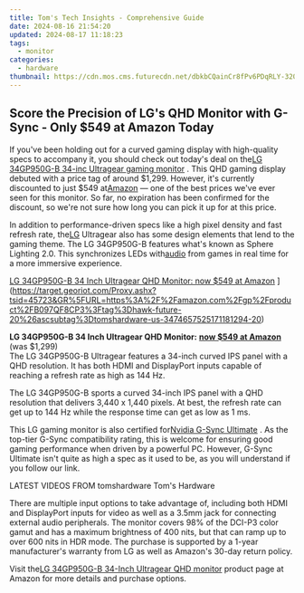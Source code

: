 ```yaml
---
title: Tom's Tech Insights - Comprehensive Guide
date: 2024-08-16 21:54:20
updated: 2024-08-17 11:18:23
tags:
  - monitor
categories:
  - hardware
thumbnail: https://cdn.mos.cms.futurecdn.net/dbkbCQainCr8fPv6PDqRLY-320-80.jpg
---
```


## Score the Precision of LG's QHD Monitor with G-Sync - Only $549 at Amazon Today

If you've been holding out for a curved gaming display with high-quality specs to accompany it, you should check out today's deal on the[LG 34GP950G-B 34-inc Ultragear gaming monitor](https://target.georiot.com/Proxy.ashx?tsid=45723&GR%5FURL=https%3A%2F%2Famazon.com%2Fgp%2Fproduct%2FB097QF8CP3%3Ftag%3Dhawk-future-20%26ascsubtag%3Dtomshardware-us-3901436311801637026-20) . This QHD gaming display debuted with a price tag of around $1,299\. However, it's currently discounted to just $549 at[Amazon](https://tools.techidaily.com) — one of the best prices we've ever seen for this monitor. So far, no expiration has been confirmed for the discount, so we're not sure how long you can pick it up for at this price.

 In addition to performance-driven specs like a high pixel density and fast refresh rate, the[LG](https://tools.techidaily.com) Ultragear also has some design elements that lend to the gaming theme. The LG 34GP950G-B features what's known as Sphere Lighting 2.0\. This synchronizes LEDs with[audio](https://tools.techidaily.com) from games in real time for a more immersive experience.

[LG 34GP950G-B 34 Inch Ultragear QHD Monitor: now $549 at Amazon](https://cdn.mos.cms.futurecdn.net/E8GnjkBkfEEBrnzLjr7MEM-200-100.jpg "LG 34GP950G-B 34 Inch Ultragear QHD Monitor: now $549 at Amazon") ](https://target.georiot.com/Proxy.ashx?tsid=45723&GR%5FURL=https%3A%2F%2Famazon.com%2Fgp%2Fproduct%2FB097QF8CP3%3Ftag%3Dhawk-future-20%26ascsubtag%3Dtomshardware-us-3474657525171181294-20)

**LG 34GP950G-B 34 Inch Ultragear QHD Monitor:** [**now $549 at Amazon**](https://target.georiot.com/Proxy.ashx?tsid=45723&GR%5FURL=https%3A%2F%2Famazon.com%2Fgp%2Fproduct%2FB097QF8CP3%3Ftag%3Dhawk-future-20%26ascsubtag%3Dtomshardware-us-1824790323628747619-20) (was $1,299)  
 The LG 34GP950G-B Ultragear features a 34-inch curved IPS panel with a QHD resolution. It has both HDMI and DisplayPort inputs capable of reaching a refresh rate as high as 144 Hz.

 The LG 34GP950G-B sports a curved 34-inch IPS panel with a QHD resolution that delivers 3,440 x 1,440 pixels. At best, the refresh rate can get up to 144 Hz while the response time can get as low as 1 ms.

 This LG gaming monitor is also certified for[Nvidia G-Sync Ultimate](https://tools.techidaily.com) . As the top-tier G-Sync compatibility rating, this is welcome for ensuring good gaming performance when driven by a powerful PC. However, G-Sync Ultimate isn't quite as high a spec as it used to be, as you will understand if you follow our link.

 LATEST VIDEOS FROM tomshardware Tom's Hardware

 There are multiple input options to take advantage of, including both HDMI and DisplayPort inputs for video as well as a 3.5mm jack for connecting external audio peripherals. The monitor covers 98% of the DCI-P3 color gamut and has a maximum brightness of 400 nits, but that can ramp up to over 600 nits in HDR mode. The purchase is supported by a 1-year manufacturer's warranty from LG as well as Amazon's 30-day return policy.

 Visit the[LG 34GP950G-B 34-Inch Ultragear QHD monitor](https://target.georiot.com/Proxy.ashx?tsid=45723&GR%5FURL=https%3A%2F%2Famazon.com%2Fgp%2Fproduct%2FB097QF8CP3%3Ftag%3Dhawk-future-20%26ascsubtag%3Dtomshardware-us-1173669788345974422-20) product page at Amazon for more details and purchase options.

<ins class="adsbygoogle"
     style="display:block"
     data-ad-format="autorelaxed"
     data-ad-client="ca-pub-7571918770474297"
     data-ad-slot="1223367746"></ins>



<ins class="adsbygoogle"
     style="display:block"
     data-ad-client="ca-pub-7571918770474297"
     data-ad-slot="8358498916"
     data-ad-format="auto"
     data-full-width-responsive="true"></ins>
